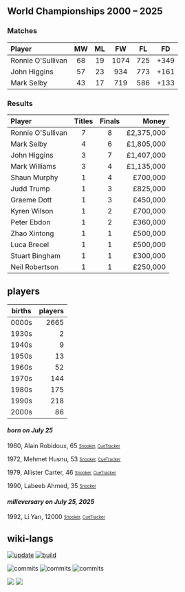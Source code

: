 ## World Championships 2000 – 2025
### Matches
|Player|MW|ML|FW|FL|FD|
|:-|:-:|:-:|:-:|:-:|:-:|
|Ronnie O'Sullivan|68|19|1074|725|+349|
|John Higgins|57|23|934|773|+161|
|Mark Selby|43|17|719|586|+133|

### Results
|Player|Titles|Finals|Money|
|:-|:-:|:-:|-:|
|Ronnie O'Sullivan|7|8|£2,375,000|
|Mark Selby|4|6|£1,805,000|
|John Higgins|3|7|£1,407,000|
|Mark Williams|3|4|£1,135,000|
|Shaun Murphy|1|4|£700,000|
|Judd Trump|1|3|£825,000|
|Graeme Dott|1|3|£450,000|
|Kyren Wilson|1|2|£700,000|
|Peter Ebdon|1|2|£360,000|
|Zhao Xintong|1|1|£500,000|
|Luca Brecel|1|1|£500,000|
|Stuart Bingham|1|1|£300,000|
|Neil Robertson|1|1|£250,000|

## players
| births | players |
| :----: | ------: |
| 0000s | 2665 |
| 1930s | 2 |
| 1940s | 9 |
| 1950s | 13 |
| 1960s | 52 |
| 1970s | 144 |
| 1980s | 175 |
| 1990s | 218 |
| 2000s | 86 |

#### ***born on July 25***
1960, Alain Robidoux, 65 <sub><sup>[Snooker](http://www.snooker.org/res/index.asp?player=669), [CueTracker](http://cuetracker.net/Players/alain-robidoux/)</sup></sub>

1972, Mehmet Husnu, 53 <sub><sup>[Snooker](http://www.snooker.org/res/index.asp?player=1192), [CueTracker](http://cuetracker.net/Players/mehmet-husnu/)</sup></sub>

1979, Allister Carter, 46 <sub><sup>[Snooker](http://www.snooker.org/res/index.asp?player=158), [CueTracker](http://cuetracker.net/Players/ali-carter/)</sup></sub>

1990, Labeeb Ahmed, 35 <sub><sup>[Snooker](http://www.snooker.org/res/index.asp?player=2069)</sup></sub>


#### ***milleversary on July 25, 2025***
1992, Li Yan, 12000 <sub><sup>[Snooker](http://www.snooker.org/res/index.asp?player=296), [CueTracker](http://cuetracker.net/Players/li-yan/)</sup></sub>



## wiki-langs
[![update](https://github.com/dreamerminsk/wiki-langs/actions/workflows/update-tables.yml/badge.svg)](https://github.com/dreamerminsk/wiki-langs/actions/workflows/update-tables.yml)
[![build](https://github.com/dreamerminsk/wiki-langs/actions/workflows/build.yml/badge.svg)](https://github.com/dreamerminsk/wiki-langs/actions/workflows/build.yml)

![commits](https://img.shields.io/github/commit-activity/y/dreamerminsk/wiki-langs)
![commits](https://img.shields.io/github/commit-activity/m/dreamerminsk/wiki-langs)
![commits](https://img.shields.io/github/commit-activity/w/dreamerminsk/wiki-langs)

![](https://img.shields.io/github/languages/code-size/dreamerminsk/wiki-langs)
![](https://img.shields.io/github/repo-size/dreamerminsk/wiki-langs)

